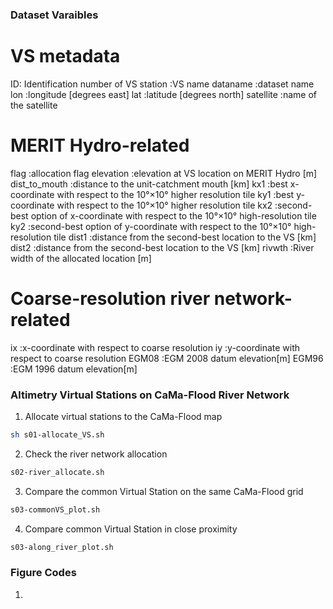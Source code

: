 ### Dataset Varaibles
# VS metadata
ID: Identification number of VS
station         :VS name
dataname        :dataset name
lon 	        :longitude [degrees east]
lat	            :latitude [degrees north]
satellite	    :name of the satellite
# MERIT Hydro-related	
flag	        :allocation flag
elevation	    :elevation at VS location on MERIT Hydro [m]
dist_to_mouth	:distance to the unit-catchment mouth [km]
kx1	            :best x-coordinate with respect to the 10°×10° higher resolution tile
ky1	            :best y-coordinate with respect to the 10°×10° higher resolution tile
kx2	            :second-best option of x-coordinate with respect to the 10°×10° high-resolution tile
ky2	            :second-best option of y-coordinate with respect to the 10°×10° high-resolution tile
dist1	        :distance from the second-best location to the VS [km]
dist2	        :distance from the second-best location to the VS [km]
rivwth	        :River width of the allocated location [m]
# Coarse-resolution river network-related	
ix	            :x-coordinate with respect to coarse resolution
iy	            :y-coordinate with respect to coarse resolution
EGM08	        :EGM 2008 datum elevation[m]
EGM96	        :EGM 1996 datum elevation[m]


### Altimetry Virtual Stations on CaMa-Flood River Network

1. Allocate virtual stations to the CaMa-Flood map
```bash
sh s01-allocate_VS.sh
```
2. Check the river network allocation
```bash
s02-river_allocate.sh
```
3. Compare the common Virtual Station on the same CaMa-Flood grid
```bash
s03-commonVS_plot.sh 
``` 
4. Compare common Virtual Station in close proximity
```bash
s03-along_river_plot.sh
```

### Figure Codes
1. 